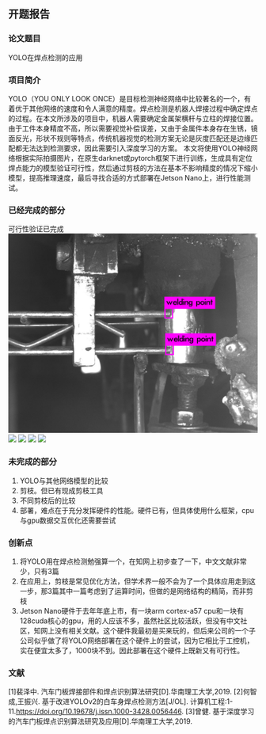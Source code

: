 ## 开题报告

### 论文题目
YOLO在焊点检测的应用

### 项目简介
YOLO（YOU ONLY LOOK ONCE）是目标检测神经网络中比较著名的一个，有着优于其他网络的速度和令人满意的精度。焊点检测是机器人焊接过程中确定焊点的过程。在本文所涉及的项目中，机器人需要确定金属架横杆与立柱的焊接位置。由于工件本身精度不高，所以需要视觉补偿误差，又由于金属件本身存在生锈，镜面反光，形状不规则等特点，传统机器视觉的检测方案无论是灰度匹配还是边缘匹配都无法达到检测要求，因此需要引入深度学习的方案。
本文将使用YOLO神经网络根据实际拍摄图片，在原生darknet或pytorch框架下进行训练，生成具有定位焊点能力的模型验证可行性，然后通过剪枝的方法在基本不影响精度的情况下缩小模型，提高推理速度，最后寻找合适的方式部署在Jetson Nano上，进行性能测试。

### 已经完成的部分
可行性验证已完成
![](https://github.com/zhengli233/yolo_for_welding/raw/master/开题报告/images/predictions.jpg)
![](https://github.com/zhengli233/yolo_for_welding/raw/master/开题报告/images/predictions1.jpg)
![](https://github.com/zhengli233/yolo_for_welding/raw/master/开题报告/images/predictions2.jpg)
![](https://github.com/zhengli233/yolo_for_welding/raw/master/开题报告/images/predictions3.jpg)
![](https://github.com/zhengli233/yolo_for_welding/raw/master/开题报告/images/predictions4.jpg)

### 未完成的部分
1. YOLO与其他网络模型的比较
2. 剪枝。但已有现成剪枝工具
3. 不同剪枝后的比较
4. 部署，难点在于充分发挥硬件的性能。硬件已有，但具体使用什么框架，cpu与gpu数据交互优化还需要尝试

### 创新点
1. 将YOLO用在焊点检测勉强算一个，在知网上初步查了一下，中文文献非常少，只有3篇
2. 在应用上，剪枝是常见优化方法，但学术界一般不会为了一个具体应用走到这一步，那3篇其中一篇考虑到了运算时间，但做的是网络结构的精简，而非剪枝
3. Jetson Nano硬件于去年年底上市，有一块arm cortex-a57 cpu和一块有128cuda核心的gpu，用的人应该不多，虽然社区比较活跃，但没有中文社区，知网上没有相关文献。这个硬件我最初是买来玩的，但后来公司的一个子公司似乎做了将YOLO网络部署在这个硬件上的尝试，因为它相比于工控机，实在便宜太多了，1000块不到。因此部署在这个硬件上既新又有可行性。

### 文献
[1]裴泽中. 汽车门板焊接部件和焊点识别算法研究[D].华南理工大学,2019.
[2]何智成,王振兴. 基于改进YOLOv2的白车身焊点检测方法[J/OL]. 计算机工程:1-11.https://doi.org/10.19678/j.issn.1000-3428.0056446.
[3]曾健. 基于深度学习的汽车门板焊点识别算法研究及应用[D].华南理工大学,2019.